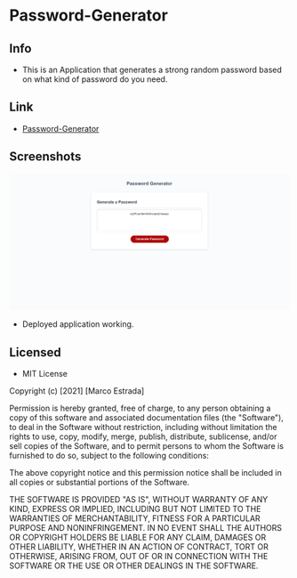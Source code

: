 # Password-Generator
## Info
* This is an Application that generates a strong random password based on what kind of password do you need.

## Link
* [Password-Generator]( https://marcoc007.github.io/Password-Generator/)

## Screenshots
![](/assets/images/screenshot.png)
* Deployed application working.

## Licensed
* MIT License

Copyright (c) [2021] [Marco Estrada]

Permission is hereby granted, free of charge, to any person obtaining a copy
of this software and associated documentation files (the "Software"), to deal
in the Software without restriction, including without limitation the rights
to use, copy, modify, merge, publish, distribute, sublicense, and/or sell
copies of the Software, and to permit persons to whom the Software is
furnished to do so, subject to the following conditions:

The above copyright notice and this permission notice shall be included in all
copies or substantial portions of the Software.

THE SOFTWARE IS PROVIDED "AS IS", WITHOUT WARRANTY OF ANY KIND, EXPRESS OR
IMPLIED, INCLUDING BUT NOT LIMITED TO THE WARRANTIES OF MERCHANTABILITY,
FITNESS FOR A PARTICULAR PURPOSE AND NONINFRINGEMENT. IN NO EVENT SHALL THE
AUTHORS OR COPYRIGHT HOLDERS BE LIABLE FOR ANY CLAIM, DAMAGES OR OTHER
LIABILITY, WHETHER IN AN ACTION OF CONTRACT, TORT OR OTHERWISE, ARISING FROM,
OUT OF OR IN CONNECTION WITH THE SOFTWARE OR THE USE OR OTHER DEALINGS IN THE
SOFTWARE.